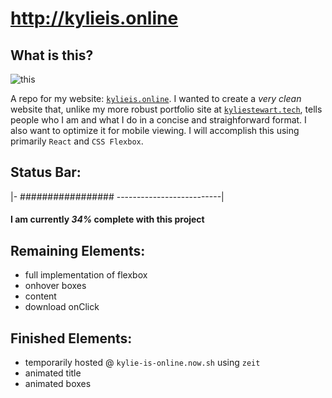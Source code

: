 # http://kylieis.online

## What is this?

![this](https://github.com/kale-stew/mobile-portfolio/blob/master/src/assets/out.gif)

A repo for my website: [`kylieis.online`](https://kylie-is-online.now.sh/#/). I wanted to create a _very clean_ website that, unlike my more robust portfolio site at [`kyliestewart.tech`](https://www.kyliestewart.tech/), tells people who I am and what I do in a concise and straighforward format. I also want to optimize it for mobile viewing. I will accomplish this using primarily `React` and `CSS Flexbox`.

## Status Bar:

|- ################# --------------------------| 

#### I am currently <i>34%</i> complete with this project 

## Remaining Elements:
- full implementation of flexbox
- onhover boxes
- content
- download onClick

## Finished Elements: 
- temporarily hosted @ `kylie-is-online.now.sh` using `zeit`
- animated title 
- animated boxes